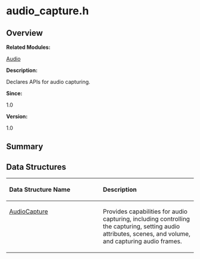 # audio\_capture.h<a name="EN-US_TOPIC_0000001054718087"></a>

## **Overview**<a name="section1231194089093524"></a>

**Related Modules:**

[Audio](audio.md)

**Description:**

Declares APIs for audio capturing. 

**Since:**

1.0

**Version:**

1.0

## **Summary**<a name="section990725757093524"></a>

## Data Structures<a name="nested-classes"></a>

<a name="table1259903429093524"></a>
<table><thead align="left"><tr id="row536383265093524"><th class="cellrowborder" valign="top" width="50%" id="mcps1.1.3.1.1"><p id="p1441167886093524"><a name="p1441167886093524"></a><a name="p1441167886093524"></a>Data Structure Name</p>
</th>
<th class="cellrowborder" valign="top" width="50%" id="mcps1.1.3.1.2"><p id="p842738991093524"><a name="p842738991093524"></a><a name="p842738991093524"></a>Description</p>
</th>
</tr>
</thead>
<tbody><tr id="row1601655741093524"><td class="cellrowborder" valign="top" width="50%" headers="mcps1.1.3.1.1 "><p id="p940764843093524"><a name="p940764843093524"></a><a name="p940764843093524"></a><a href="audiocapture.md">AudioCapture</a></p>
</td>
<td class="cellrowborder" valign="top" width="50%" headers="mcps1.1.3.1.2 "><p id="p1368104746093524"><a name="p1368104746093524"></a><a name="p1368104746093524"></a>Provides capabilities for audio capturing, including controlling the capturing, setting audio attributes, scenes, and volume, and capturing audio frames. </p>
</td>
</tr>
</tbody>
</table>

